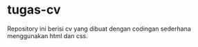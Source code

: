 # tugas-cv
Repository ini berisi cv yang dibuat dengan codingan sederhana menggunakan html dan css. 
